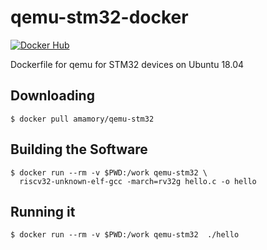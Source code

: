 # qemu-stm32-docker

[![Docker Hub](https://img.shields.io/docker/pulls/amamory/qemu-stm32.svg?style=flat-square)](https://hub.docker.com/r/amamory/qemu-stm32/)

Dockerfile for qemu for STM32 devices on Ubuntu 18.04

## Downloading

```
$ docker pull amamory/qemu-stm32
```

## Building the Software

```
$ docker run --rm -v $PWD:/work qemu-stm32 \
  riscv32-unknown-elf-gcc -march=rv32g hello.c -o hello
```

## Running it

```
$ docker run --rm -v $PWD:/work qemu-stm32  ./hello
```
